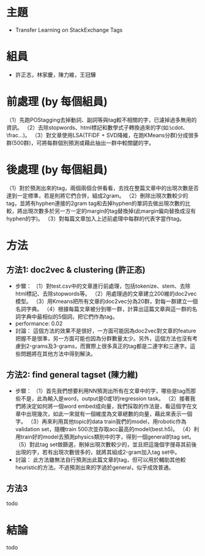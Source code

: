 # 主題
- Transfer Learning on StackExchange Tags
# 組員
- 許正忞，林家慶，陳力維，王冠驊
# 前處理 (by 每個組員)
（1）先跑POStagging去掉動詞、副詞等與tag較不相關的字，已濾掉過多無用的資訊。
（2）去除stopwords、html標記和數學式子轉換過來的字(如:\cdot、\frac...)。
（3）對文章使用LSA(TFIDF + SVD降維，在跑KMeans分群)分成很多群(500群)，可將每群個別預測或藉此抽出一群中較關鍵的字。
# 後處理 (by 每個組員)
（1）對於預測出來的tag，兩個兩個合併看看，去找在整篇文章中的出現次數是否達到一定標準，若是則將它們合併，組成2gram。
（2）刪除出現次數較少的tag，並將有hyphen連接的2gram tag和去掉hyphen的單詞去做出現次數的比較，將出現次數多於另一方一定的margin的tag替換掉(此margin偏向替換成沒有hyphen的字)。
（3）對每篇文章加入上述前處理中每群的代表字當作tag。
# 方法
## 方法1: doc2vec & clustering (許正忞)
- 步驟：
（1）對test.csv中的文章進行前處理，包括tokenize、stem、去除html標記、去除stopwords等。
（2）用處理過的文章建立200維的doc2vec模型。
（3）用Kmeans把所有文章的doc2vec分為20群，對每一群建立一個名詞字典。
（4）根據每篇文章被分到哪一群，計算出這篇文章與這一群的名詞字典中最相似的5個詞，把它們作為tag。
- performance: 0.02
- 討論：
這個方法的效果不是很好，一方面可能因為doc2vec對文章的feature把握不是很準，另一方面可能也因為分群數量太少。另外，這個方法也沒有考慮到2-grams及3-grams，而實際上很多真正的tag都是二連字和三連字。這些問題將在其他方法中得到解決。

## 方法2: find general tagset (陳力維)
- 步驟：
（1）首先我們想要利用NN預測出所有在文章中的字，哪些是tag而那些不是，此為輸入是word，output是0或1的regression task。 
（2）接著我們將決定如何將一個word embed成向量，我們採取的作法是，看這個字在文章中出現幾次，如此一來就有一個維度為文章總數的向量，藉此來表示一個字。
（3）再來利用其他topic的data train我們的model，用robotic作為validation set，隨機train 500次並存取acc最高的model(best.h5)。
（4）利用train好的model去預測physics類別中的字，得到一個general的tag set。
（5）對此tag set做篩選，刪掉出現次數較少的，並且把這幾個字搜尋其前後出現的字，若有出現次數很多的，就將其組成2-gram加入tag set中。
- 討論：
此方法雖無法自行預測出此篇文章的tag，但可以用於輔助其他較heuristic的方法。不過預測出來的字過於general，似乎成效普通。
## 方法3
todo

# 結論
todo
